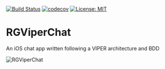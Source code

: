 [![Build Status](https://travis-ci.org/che1404/RGViperChat.svg?branch=master)](https://travis-ci.org/che1404/RGViperChat) [![codecov](https://codecov.io/gh/che1404/RGViperChat/branch/master/graph/badge.svg)](https://codecov.io/gh/che1404/RGViperChat) [![License: MIT](https://img.shields.io/badge/License-MIT-yellow.svg)](https://opensource.org/licenses/MIT)



# RGViperChat
An iOS chat app written following a VIPER architecture and BDD

![RGViperChat](https://robertogarrido.com/wp-content/uploads/2017/06/RGViperChat_resized_2.png)
